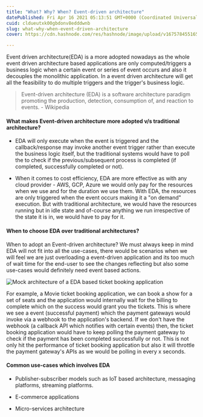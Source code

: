 ```yaml
---
title: "What? Why? When? Event-driven architecture"
datePublished: Fri Apr 16 2021 05:13:51 GMT+0000 (Coordinated Universal Time)
cuid: cldueutxk00gbdonv8edddwnb
slug: what-why-when-event-driven-architecture
cover: https://cdn.hashnode.com/res/hashnode/image/upload/v1675784551651/c5f234ae-f5df-4902-8f47-6dd6ed85a28c.jpeg

---
```


Event driven architecture(EDA) is a more adopted nowadays as the whole event driven architecture based applications are only computed/triggers a business logic when a certain event or series of event occurs and also it decouples the monolithic application. In a event driven architecture will get all the feasibility to do multiple triggers and the trigger's business logic.

> Event-driven architecture (EDA) is a software architecture paradigm promoting the production, detection, consumption of, and reaction to events. - Wikipedia

#### What makes Event-driven architecture more adopted v/s traditional architecture?

* EDA will only execute when the event is triggered and the callback/response may invoke another event trigger rather than execute the business logic itself, but the traditional systems would have to poll the to check if the previous/subsequent process is completed (if completed, successfully completed or not).


* When it comes to cost efficiency, EDA are more effective as with any cloud provider - AWS, GCP, Azure we would only pay for the resources when we use and for the duration we use them. With EDA, the resources are only triggered when the event occurs making it a "on demand" execution. But with traditional architecture, we would have the resources running but in idle state and of-course anything we run irrespective of the state it is in, we would have to pay for it.

#### When to choose EDA over traditional architectures?

When to adopt an Event-driven architecture? We must always keep in mind EDA will not fit into all the use-cases, there would be scenarios when we will feel we are just overloading a event-driven application and its too much of wait time for the end-user to see the changes reflecting but also some use-cases would definitely need event based actions.

![Mock architecture of a EDA based ticket booking application](https://cdn.hashnode.com/res/hashnode/image/upload/v1675784549408/12d23a3e-cb89-416c-aef9-17d46ca188f7.png)

For example, a Movie ticket booking application, we can book a show for a set of seats and the application would internally wait for the billing to complete which on the success would grant you the tickets. This is where we see a event (successful payment) which the payment gateways would invoke via a webhook to the application's backend. If we don't have the webhook (a callback API which notifies with certain events) then, the ticket booking application would have to keep polling the payment gateway to check if the payment has been completed successfully or not. This is not only hit the performance of ticket booking application but also it will throttle the payment gateway's APIs as we would be polling in every x seconds.

#### Common use-cases which involves EDA
* Publisher-subscriber models such as IoT based architecture, messaging platforms, streaming platforms.

* E-commerce applications

* Micro-services architecture